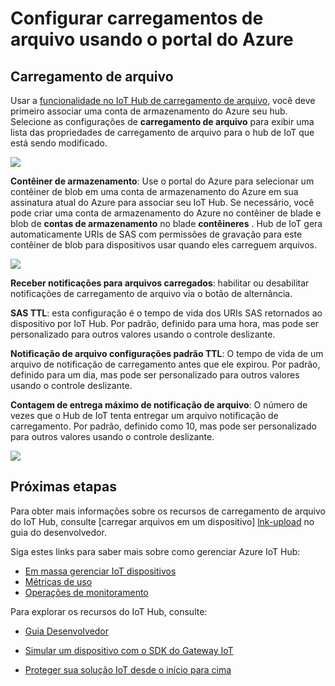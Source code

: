 <properties
     pageTitle="Usar o portal do Azure para configurar o carregamento de arquivo | Microsoft Azure"
     description="Uma visão geral de como configurar o carregamento de arquivo usando o portal do Azure"
     services="iot-hub"
     documentationCenter=""
     authors="dominicbetts"
     manager="timlt"
     editor=""/>

<tags
     ms.service="iot-hub"
     ms.devlang="na"
     ms.topic="article"
     ms.tgt_pltfrm="na"
     ms.workload="na"
     ms.date="09/30/2016"
     ms.author="dobett"/>

# <a name="configure-file-uploads-using-the-azure-portal"></a>Configurar carregamentos de arquivo usando o portal do Azure

## <a name="file-upload"></a>Carregamento de arquivo

Usar a [funcionalidade no IoT Hub de carregamento de arquivo][lnk-upload], você deve primeiro associar uma conta de armazenamento do Azure seu hub. Selecione as configurações de **carregamento de arquivo** para exibir uma lista das propriedades de carregamento de arquivo para o hub de IoT que está sendo modificado.

![][13]

**Contêiner de armazenamento**: Use o portal do Azure para selecionar um contêiner de blob em uma conta de armazenamento do Azure em sua assinatura atual do Azure para associar seu IoT Hub. Se necessário, você pode criar uma conta de armazenamento do Azure no contêiner de blade e blob de **contas de armazenamento** no blade **contêineres** . Hub de IoT gera automaticamente URIs de SAS com permissões de gravação para este contêiner de blob para dispositivos usar quando eles carreguem arquivos.

![][14]

**Receber notificações para arquivos carregados**: habilitar ou desabilitar notificações de carregamento de arquivo via o botão de alternância.

**SAS TTL**: esta configuração é o tempo de vida dos URIs SAS retornados ao dispositivo por IoT Hub. Por padrão, definido para uma hora, mas pode ser personalizado para outros valores usando o controle deslizante.

**Notificação de arquivo configurações padrão TTL**: O tempo de vida de um arquivo de notificação de carregamento antes que ele expirou. Por padrão, definido para um dia, mas pode ser personalizado para outros valores usando o controle deslizante.

**Contagem de entrega máximo de notificação de arquivo**: O número de vezes que o Hub de IoT tenta entregar um arquivo notificação de carregamento. Por padrão, definido como 10, mas pode ser personalizado para outros valores usando o controle deslizante.

![][15]

## <a name="next-steps"></a>Próximas etapas

Para obter mais informações sobre os recursos de carregamento de arquivo do IoT Hub, consulte [carregar arquivos em um dispositivo] [ lnk-upload] no guia do desenvolvedor.

Siga estes links para saber mais sobre como gerenciar Azure IoT Hub:

- [Em massa gerenciar IoT dispositivos][lnk-bulk]
- [Métricas de uso][lnk-metrics]
- [Operações de monitoramento][lnk-monitor]

Para explorar os recursos do IoT Hub, consulte:

- [Guia Desenvolvedor][lnk-devguide]
- [Simular um dispositivo com o SDK do Gateway IoT][lnk-gateway]
- [Proteger sua solução IoT desde o início para cima][lnk-securing]


  [13]: ./media/iot-hub-configure-file-upload/file-upload-settings.png
  [14]: ./media/iot-hub-configure-file-upload/file-upload-container-selection.png
  [15]: ./media/iot-hub-configure-file-upload/file-upload-selected-container.png

[lnk-upload]: iot-hub-devguide-file-upload.md

[lnk-bulk]: iot-hub-bulk-identity-mgmt.md
[lnk-metrics]: iot-hub-metrics.md
[lnk-monitor]: iot-hub-operations-monitoring.md

[lnk-devguide]: iot-hub-devguide.md
[lnk-gateway]: iot-hub-linux-gateway-sdk-simulated-device.md
[lnk-securing]: iot-hub-security-ground-up.md